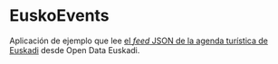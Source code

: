 # EuskoEvents

Aplicación de ejemplo que lee [el _feed_ JSON de la agenda turística de Euskadi](http://opendata.euskadi.eus/catalogo/-/agenda-turistica-de-euskadi/) desde Open Data Euskadi.
